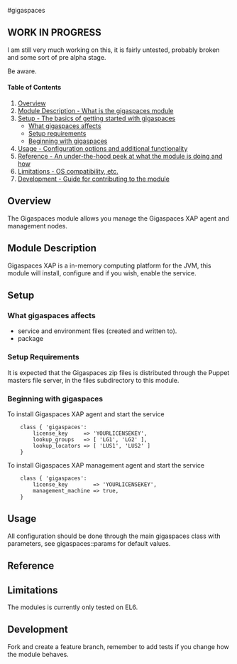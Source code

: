 #gigaspaces

## WORK IN PROGRESS 
I am still very much working on this, it is fairly untested, probably broken and some sort of pre alpha stage.

Be aware.
#### Table of Contents

1. [Overview](#overview)
2. [Module Description - What is the gigaspaces module](#module-description)
3. [Setup - The basics of getting started with gigaspaces](#setup)
    * [What gigaspaces affects](#what-gigaspaces-affects)
    * [Setup requirements](#setup-requirements)
    * [Beginning with gigaspaces](#beginning-with-gigaspaces)
4. [Usage - Configuration options and additional functionality](#usage)
5. [Reference - An under-the-hood peek at what the module is doing and how](#reference)
5. [Limitations - OS compatibility, etc.](#limitations)
6. [Development - Guide for contributing to the module](#development)

## Overview

The Gigaspaces module allows you manage the Gigaspaces XAP agent and management nodes.

## Module Description

Gigaspaces XAP is a in-memory computing platform for the JVM, this module will install, configure and if you wish, enable the service.

## Setup

### What gigaspaces affects

* service  and environment files (created and written to).
* package 

### Setup Requirements 

It is expected that the Gigaspaces zip files is distributed through the Puppet masters file server, in the files subdirectory to this module. 

### Beginning with gigaspaces

To install Gigaspaces XAP agent and start the service 

```puppet
	class { 'gigaspaces':
		license_key     => 'YOURLICENSEKEY',
		lookup_groups   => [ 'LG1', 'LG2' ],
		lookup_locators => [ 'LUS1', 'LUS2' ]
	}
```
To install Gigaspaces XAP management agent and start the service 

```puppet 
	class { 'gigaspaces':
		license_key        => 'YOURLICENSEKEY',
		management_machine => true,
	}
```
## Usage

All configuration should be done through the main gigaspaces class with parameters, see gigaspaces::params for default values.

## Reference

## Limitations

The modules is currently only tested on EL6. 

## Development

Fork and create a feature branch, remember to add tests if you change how the module behaves. 

